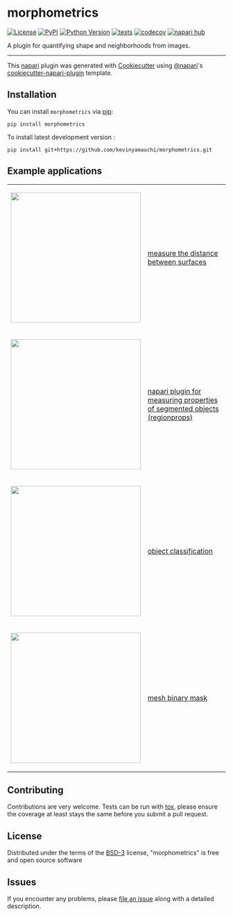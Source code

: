# morphometrics

[![License](https://img.shields.io/pypi/l/morphometrics.svg?color=green)](https://github.com/kevinyamauchi/morphometrics/raw/main/LICENSE)
[![PyPI](https://img.shields.io/pypi/v/morphometrics.svg?color=green)](https://pypi.org/project/morphometrics)
[![Python Version](https://img.shields.io/pypi/pyversions/morphometrics.svg?color=green)](https://python.org)
[![tests](https://github.com/kevinyamauchi/morphometrics/workflows/tests/badge.svg)](https://github.com/kevinyamauchi/morphometrics/actions)
[![codecov](https://codecov.io/gh/kevinyamauchi/morphometrics/branch/main/graph/badge.svg)](https://codecov.io/gh/kevinyamauchi/morphometrics)
[![napari hub](https://img.shields.io/endpoint?url=https://api.napari-hub.org/shields/morphometrics)](https://napari-hub.org/plugins/morphometrics)

A plugin for quantifying shape and neighborhoods from images.

----------------------------------

This [napari] plugin was generated with [Cookiecutter] using [@napari]'s [cookiecutter-napari-plugin] template.

<!--
Don't miss the full getting started guide to set up your new package:
https://github.com/napari/cookiecutter-napari-plugin#getting-started

and review the napari docs for plugin developers:
https://napari.org/plugins/stable/index.html
-->

## Installation

You can install `morphometrics` via [pip]:

    pip install morphometrics



To install latest development version :

    pip install git+https://github.com/kevinyamauchi/morphometrics.git

## Example applications
<table border="0">
<tr><td>


<img src="https://github.com/kevinyamauchi/morphometrics/raw/main/resources/surface_distance_measurement.gif"
width="300"/>

</td><td>

[measure the distance between surfaces](https://github.com/kevinyamauchi/morphometrics/blob/main/examples/surface_distance_measurement.ipynb)

</td></tr><tr><td>

<img src="https://github.com/kevinyamauchi/morphometrics/raw/main/resources/region_props_plugin.png"
width="300"/>

</td><td>

[napari plugin for measuring properties of segmented objects (regionprops)](https://github.com/kevinyamauchi/morphometrics/blob/main/examples/measure_with_widget.py)

</td></tr><tr><td>

<img src="https://github.com/kevinyamauchi/morphometrics/raw/main/resources/object_classification.png"
width="300"/>

</td><td>

[object classification](https://github.com/kevinyamauchi/morphometrics/blob/main/examples/object_classification.ipynb)

</td></tr><tr><td>

<img src="https://github.com/kevinyamauchi/morphometrics/raw/main/resources/mesh_object.png"
width="300"/>

</td><td>

[mesh binary mask](https://github.com/kevinyamauchi/morphometrics/blob/main/examples/mesh_binary_mask.ipynb)


</td></tr></table>


## Contributing

Contributions are very welcome. Tests can be run with [tox], please ensure
the coverage at least stays the same before you submit a pull request.

## License

Distributed under the terms of the [BSD-3] license,
"morphometrics" is free and open source software

## Issues

If you encounter any problems, please [file an issue] along with a detailed description.

[napari]: https://github.com/napari/napari
[Cookiecutter]: https://github.com/audreyr/cookiecutter
[@napari]: https://github.com/napari
[MIT]: http://opensource.org/licenses/MIT
[BSD-3]: http://opensource.org/licenses/BSD-3-Clause
[GNU GPL v3.0]: http://www.gnu.org/licenses/gpl-3.0.txt
[GNU LGPL v3.0]: http://www.gnu.org/licenses/lgpl-3.0.txt
[Apache Software License 2.0]: http://www.apache.org/licenses/LICENSE-2.0
[Mozilla Public License 2.0]: https://www.mozilla.org/media/MPL/2.0/index.txt
[cookiecutter-napari-plugin]: https://github.com/napari/cookiecutter-napari-plugin

[file an issue]: https://github.com/kevinyamauchi/morphometrics/issues

[napari]: https://github.com/napari/napari
[tox]: https://tox.readthedocs.io/en/latest/
[pip]: https://pypi.org/project/pip/
[PyPI]: https://pypi.org/
